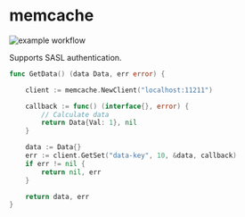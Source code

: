 # memcache

![example workflow](https://github.com/Jleagle/memcache-go/actions/workflows/test.yml/badge.svg)

Supports SASL authentication.

```go
func GetData() (data Data, err error) {

	client := memcache.NewClient("localhost:11211")

	callback := func() (interface{}, error) {
		// Calculate data
		return Data{Val: 1}, nil
	}

	data := Data{}
	err := client.GetSet("data-key", 10, &data, callback)
	if err != nil {
		return nil, err
	}

	return data, err
}
```
